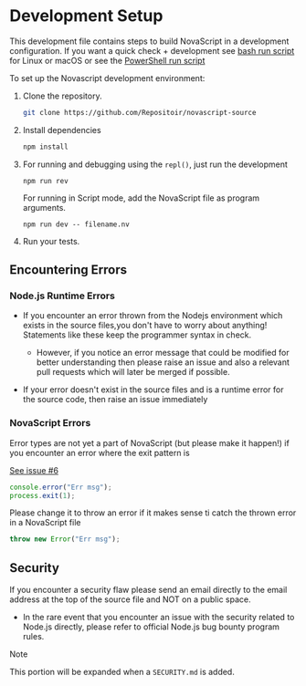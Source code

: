 # Development Setup

This development file contains steps to build NovaScript in a development configuration.
If you want a quick check + development see [bash run script](../unix/run.sh) for Linux or macOS
or see the [PowerShell run script](../windows/run.ps1)

To set up the Novascript development environment:

1. Clone the repository.
   ```bash
   git clone https://github.com/Repositoir/novascript-source
   ```
2. Install dependencies
    ```bash
   npm install
    ```
3. For running and debugging using the `repl()`, just run the development

   ```shell
   npm run rev
   ```
   
   For running in Script mode, add the NovaScript file as program arguments.

   ```shell
   npm run dev -- filename.nv
   ```
4. Run your tests.

## Encountering Errors

### Node.js Runtime Errors

- If you encounter an error thrown from the Nodejs environment which exists in the source
files,you don't have to worry about anything! Statements like these keep the programmer
syntax in check.
  - However, if you notice an error message that could be modified for better understanding
then please raise an issue and also a relevant pull requests which will later be merged
if possible.

- If your error doesn't exist in the source files and is a runtime error for the source
code, then raise an issue immediately

### NovaScript Errors

Error types are not yet a part of NovaScript (but please make it happen!) if you encounter
an error where the exit pattern is

[See issue #6](https://github.com/Repositoir/novascript-source/issues/6)

```javascript
console.error("Err msg");
process.exit(1);
```

Please change it to throw an error if it makes sense ti catch the thrown error in a 
NovaScript file

```javascript
throw new Error("Err msg");
```

## Security

If you encounter a security flaw please send an email directly to the email address at
the top of the source file and NOT on a public space.

- In the rare event that you encounter an issue with the 
security related to Node.js directly, please refer to
official Node.js bug bounty program rules.

> [!NOTE]
> This portion will be expanded when a `SECURITY.md` is added.